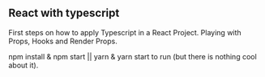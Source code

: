 ## React with typescript

First steps on how to apply Typescript in a React Project.
Playing with Props, Hooks and Render Props.

npm install & npm start || yarn & yarn start to run (but there is nothing cool about it).